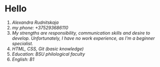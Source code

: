 # **Hello**
1. *Alexandra Rudnitskaja*
2. *my phone: +375293686110*
3. *My strengths are responsibility, communication skills and desire to develop. Unfortunately, I have no work experience, as I'm a beginner specialist.*
4. *HTML, CSS, Git (basic knowledge)*
5. *Education: BSU philological faculty*
6. *English: B1*